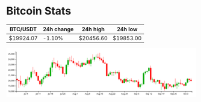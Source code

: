 # Bitcoin Stats

BTC/USDT|24h change|24h high|24h low|
|---|---|---|---|
|$19924.07|-1.10%|$20456.60|$19853.00|

<img src="./chart.svg">

